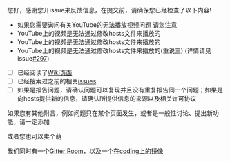 您好，感谢您开issue来反馈信息，在提交前，请确保您已经检查了以下内容!
- 如果您需要询问有关YouTube的无法播放视频问题 请您注意
 - YouTube上的视频是无法通过修改hosts文件来播放的
 - YouTube上的视频是无法通过修改hosts文件来播放的
 - YouTube上的视频是无法通过修改hosts文件来播放的(重说三) (详情请见issue[#297](https://github.com/racaljk/hosts/issues/297))
- [ ] 已经阅读了[Wiki页面](https://github.com/racaljk/hosts/wiki)
- [ ] 已经搜索过之前的相关[issues](https://github.com/racaljk/hosts/search)
- [ ] 如果是报告问题，请确认问题可以复现并且没有重复报告同一个问题；如果是向hosts提供新的信息，请确认所提供信息的来源以及相关许可协议

如果您有其他附言，例如问题只在某个页面发生，或者是一般性讨论、提出新功能，请一定添加

或者您也可以卖个萌

我们同时有一个[Gitter Room](https://gitter.im/racaljk/hosts)，以及一个[在coding上的镜像](https://coding.net/u/scaffrey/p/hosts)
